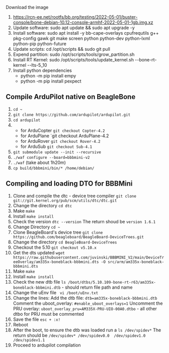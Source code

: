 
Download the image 

1) https://rcn-ee.net/rootfs/bb.org/testing/2022-05-01/buster-console/bone-debian-10.12-console-armhf-2022-05-01-1gb.img.xz
2) Update software: sudo apt update && sudo apt upgrade -y
3) Install software: sudo apt install -y bb-cape-overlays cpufrequtils g++ pkg-config gawk git make screen python python-dev python-lxml python-pip python-future
4) Update scripts: cd /opt/scripts && sudo git pull
5) Expend partition: sudo /opt/scripts/tools/grow_partition.sh
6) Install RT Kernel: sudo /opt/scripts/tools/update_kernel.sh --bone-rt-kernel --lts-5_10
7) Install python dependencies
	* python -m pip install empy
	* python -m pip install pexpect

## Compile ArduPilot native on BeagleBone
1. `cd ~`
2. `git clone https://github.com/ardupilot/ardupilot.git`
3. `cd ardupilot`
4.  * for ArduCopter `git checkout Copter-4.2`
    * for ArduPlane `git checkout ArduPlane-4.2
    * for ArduRover `git checkout Rover-4.2`
    * for ArduSub `git checkout Sub-4.1`
5. `git submodule update --init --recursive`
6. `./waf configure --board=bbbmini-v2`
7. `./waf` (take about 1h20m)
8. `cp build/bbbmini/bin/* /home/debian/`

## Compiling and loading DTO for BBBMini

1. Clone and compile the dtc - device tree compiler `git clone git://git.kernel.org/pub/scm/utils/dtc/dtc.git`
2. Change the directory `cd dtc`
3. Make `make`
4. Install `make install`
5. Check the version `dtc --version`
	The return shoud be `version 1.6.1`
6. Change Directory `cd ~`
7. Clone BeagleBoard's device tree `git clone https://github.com/beagleboard/BeagleBoard-DeviceTrees.git`
8. Change the directory `cd BeagleBoard-DeviceTrees`
9. Checkout the 5.10 `git checkout v5.10.x`
10. Get the dts updated `wget https://raw.githubusercontent.com/juvinski/BBBMINI_V2/main/DeviceTreeOverlay/am335x-boneblack-bbbmini.dts -O src/arm/am335x-boneblack-bbbmini.dts`
11. Make `make`
12. Install `make install`
13. Check the new dtb file `ls /boot/dtbs/5.10.109-bone-rt-r63/am335x-boneblack-bbbmini.dtb` - should return file path and name
14. Change the uEnv file ` vi /boot/uEnv.txt`
15. Change the lines:
	Add the dtb file: `dtb=am335x-boneblack-bbbmini.dtb`
	Comment the uboot_overlay: `#enable_uboot_overlays=1`
	Uncomment the PRU overlay: `uboot_overlay_pru=AM335X-PRU-UIO-00A0.dtbo` - all other dtbo for PRU must be commented
16. Save the file `esc + :x!`
17. Reboot
18. After the boot, to ensure the dtb was loaded run a `ls /dev/spidev*` 
	The return should be `/dev/spidev* /dev/spidev0.0  /dev/spidev1.0  /dev/spidev1.1`
19. Proceed to ardupilot compilation